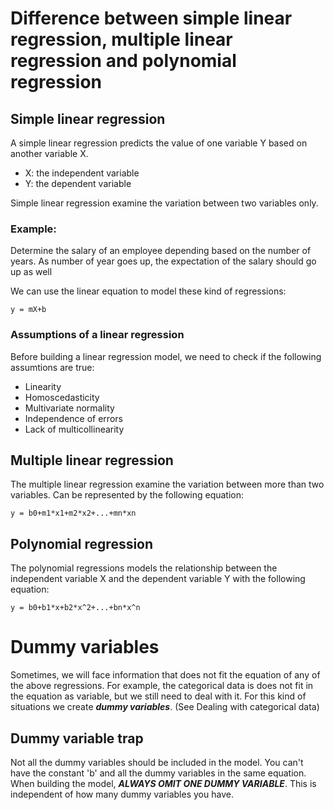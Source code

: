 # Difference between simple linear regression, multiple linear regression and polynomial regression

## Simple linear regression

A simple linear regression predicts the value of one variable Y based on
another variable X.

* X: the independent variable
* Y: the dependent variable

Simple linear regression examine the variation between two variables only.

### Example:
Determine the salary of an employee depending based on the number of years.
As number of year goes up, the expectation of the salary should go up as well

We can use the linear equation to model these kind of regressions:

```
y = mX+b
```

### Assumptions of a linear regression

Before building a linear regression model, we need to check if the following
assumtions are true:

- Linearity
- Homoscedasticity
- Multivariate normality
- Independence of errors
- Lack of multicollinearity

## Multiple linear regression

The multiple linear regression examine the variation between more than two
variables. Can be represented by the following equation:

```
y = b0+m1*x1+m2*x2+...+mn*xn
```

## Polynomial regression

The polynomial regressions models the relationship between the independent
variable X and the dependent variable Y with the following equation:

```
y = b0+b1*x+b2*x^2+...+bn*x^n
```

# Dummy variables

Sometimes, we will face information that does not fit the equation of any of
the above regressions. For example, the categorical data is does not fit in the
equation as variable, but we still need to deal with it. For this kind of
situations we create ***dummy variables***. (See Dealing with categorical data)

## Dummy variable trap

Not all the dummy variables should be included in the model. You can't have the
constant 'b' and all the dummy variables in the same equation. When building
the model, ***ALWAYS OMIT ONE DUMMY VARIABLE***. This is independent of how
many dummy variables you have.
